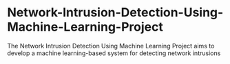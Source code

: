 # Network-Intrusion-Detection-Using-Machine-Learning-Project
The Network Intrusion Detection Using Machine Learning Project aims to develop a machine learning-based system for detecting network intrusions
